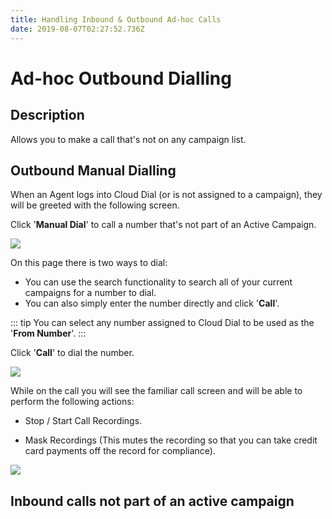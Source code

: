 ```yaml
---
title: Handling Inbound & Outbound Ad-hoc Calls
date: 2019-08-07T02:27:52.736Z
---
```


# Ad-hoc Outbound Dialling

## Description

Allows you to make a call that's not on any campaign list.

## Outbound Manual Dialling

When an Agent logs into Cloud Dial (or is not assigned to a campaign), they will be greeted with the following screen.

Click '**Manual Dial**' to call a number that's not part of an Active Campaign.

<img style="width: auto; height: auto;" src="/images/manual_dialling_1.png">
 
On this page there is two ways to dial:

* You can use the search functionality to search all of your current campaigns for a number to dial.
* You can also simply enter the number directly and click '**Call**'.

::: tip
You can select any number assigned to Cloud Dial to be used as the '**From Number**'.
:::

Click '**Call**' to dial the number.

<img style="width: auto; height: auto;" src="/images/manual_dialling_2.png">

While on the call you will see the familiar call screen and will be able to perform the following actions:

* Stop / Start Call Recordings.

* Mask Recordings (This mutes the recording so that you can take credit card payments off the record for compliance).


<img style="width: auto; height: auto;" src="/images/manual_dialling_3.png">


## Inbound calls not part of an active campaign
